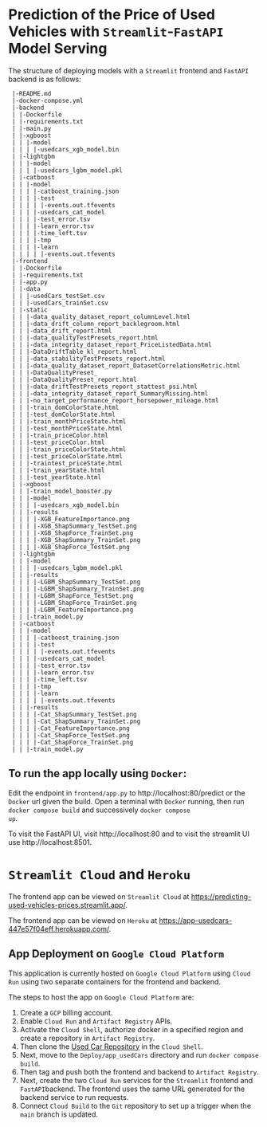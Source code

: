 # Prediction of the Price of Used Vehicles with `Streamlit`-`FastAPI` Model Serving

The structure of deploying models with a `Streamlit` frontend and `FastAPI` backend is as follows:
```
 |-README.md
 |-docker-compose.yml
 |-backend
 | |-Dockerfile
 | |-requirements.txt
 | |-main.py
 | |-xgboost
 | | |-model
 | | | |-usedcars_xgb_model.bin
 | |-lightgbm
 | | |-model
 | | | |-usedcars_lgbm_model.pkl
 | |-catboost
 | | |-model
 | | | |-catboost_training.json
 | | | |-test
 | | | | |-events.out.tfevents
 | | | |-usedcars_cat_model
 | | | |-test_error.tsv
 | | | |-learn_error.tsv
 | | | |-time_left.tsv
 | | | |-tmp
 | | | |-learn
 | | | | |-events.out.tfevents
 |-frontend
 | |-Dockerfile
 | |-requirements.txt
 | |-app.py
 | |-data
 | | |-usedCars_testSet.csv
 | | |-usedCars_trainSet.csv
 | |-static
 | | |-data_quality_dataset_report_columnLevel.html
 | | |-data_drift_column_report_backlegroom.html
 | | |-data_drift_report.html
 | | |-data_qualityTestPresets_report.html
 | | |-data_integrity_dataset_report_PriceListedData.html
 | | |-DataDriftTable_kl_report.html
 | | |-data_stabilityTestPresets_report.html
 | | |-data_quality_dataset_report_DatasetCorrelationsMetric.html
 | | |-DataQualityPreset_
 | | |-DataQualityPreset_report.html
 | | |-data_driftTestPresets_report_stattest_psi.html
 | | |-data_integrity_dataset_report_SummaryMissing.html
 | | |-no_target_performance_report_horsepower_mileage.html
 | | |-train_domColorState.html
 | | |-test_domColorState.html   
 | | |-train_monthPriceState.html
 | | |-test_monthPriceState.html  
 | | |-train_priceColor.html
 | | |-test_priceColor.html    
 | | |-train_priceColorState.html
 | | |-test_priceColorState.html  
 | | |-traintest_priceState.html
 | | |-train_yearState.html
 | | |-test_yearState.html
 | |-xgboost
 | | |-train_model_booster.py
 | | |-model
 | | | |-usedcars_xgb_model.bin
 | | |-results
 | | | |-XGB_FeatureImportance.png
 | | | |-XGB_ShapSummary_TestSet.png
 | | | |-XGB_ShapForce_TrainSet.png
 | | | |-XGB_ShapSummary_TrainSet.png
 | | | |-XGB_ShapForce_TestSet.png
 | |-lightgbm
 | | |-model
 | | | |-usedcars_lgbm_model.pkl
 | | |-results
 | | | |-LGBM_ShapSummary_TestSet.png
 | | | |-LGBM_ShapSummary_TrainSet.png
 | | | |-LGBM_ShapForce_TestSet.png
 | | | |-LGBM_ShapForce_TrainSet.png
 | | | |-LGBM_FeatureImportance.png
 | | |-train_model.py
 | |-catboost
 | | |-model
 | | | |-catboost_training.json
 | | | |-test
 | | | | |-events.out.tfevents
 | | | |-usedcars_cat_model
 | | | |-test_error.tsv
 | | | |-learn_error.tsv
 | | | |-time_left.tsv
 | | | |-tmp
 | | | |-learn
 | | | | |-events.out.tfevents
 | | |-results
 | | | |-Cat_ShapSummary_TestSet.png
 | | | |-Cat_ShapSummary_TrainSet.png
 | | | |-Cat_FeatureImportance.png
 | | | |-Cat_ShapForce_TestSet.png
 | | | |-Cat_ShapForce_TrainSet.png
 | | |-train_model.py
```

## To run the app locally using `Docker`:
Edit the endpoint in `frontend/app.py` to http://localhost:80/predict or the `Docker` url given the build.
Open a terminal with `Docker` running, then run <code>docker compose build</code> and successively <code>docker compose up</code>.

To visit the FastAPI UI, visit http://localhost:80 and to visit the streamlit UI use http://localhost:8501.

# `Streamlit Cloud` and `Heroku`
The frontend app can be viewed on `Streamlit Cloud` at https://predicting-used-vehicles-prices.streamlit.app/.

The frontend app can be viewed on `Heroku` at https://app-usedcars-447e57f04eff.herokuapp.com/.

## App Deployment on `Google Cloud Platform`
This application is currently hosted on `Google Cloud Platform` using `Cloud Run` using two separate containers for the frontend and backend.

The steps to host the app on `Google Cloud Platform` are:

1. Create a `GCP` billing account.
2. Enable `Cloud Run` and `Artifact Registry` APIs.
3. Activate the `Cloud Shell`, authorize docker in a specified region and create a repository in `Artifact Registry`.
4. Then clone the [Used Car Repository](https://github.com/adataschultz/UsedCars_Prices/tree/main) in the `Cloud Shell`.
5. Next, move to the `Deploy/app_usedCars` directory and run `docker compose build`.
5. Then tag and push both the frontend and backend to `Artifact Registry`.
6. Next, create the two `Cloud Run` services for the `Streamlit` frontend and `FastAPI`backend. The frontend uses the same URL generated for the backend service to run requests.
7. Connect `Cloud Build` to the `Git` repository to set up a trigger when the `main` branch is updated.
